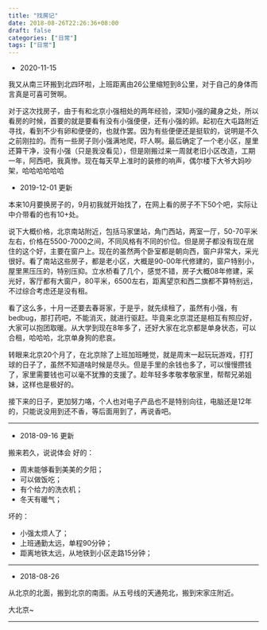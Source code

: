 ```yaml
---
title: "找房记"
date: 2018-08-26T22:26:36+08:00
draft: false
categories: ["日常"]
tags: ["日常"]
---
```


- 2020-11-15

我又从南三环搬到北四环啦，上班距离由26公里缩短到8公里，对于自己的身体而言真是可喜可贺啊。

对于这次找房子，由于有和北京小强相处的两年经验，深知小强的藏身之处，所以看房的时候，首要的就是要看有没有小强便便，还有小强的卵。起初在大屯路附近寻找，看到不少有卵和便便的，也就作罢。因为有些便便还是挺软的，说明是不久之前刚拉的。而有一些房子则小强满地爬，吓人啊。最后确定了一个老小区，屋里还算干净，没有小强（只是我没看见），但是刚搬过来一周就老旧小区改造，工期一年，阿西吧，我真惨。现在每天早上准时的装修的响声，偶尔楼下大爷大妈吵架，哈哈哈哈哈哈

- 2019-12-01 更新
  
本来10月要换房子的，9月初我就开始找了，在网上看的房子不下50个吧，实际让中介带看的也有10+处。

说下大概价格，北京南站附近，包括马家堡站，角门西站，两室一厅，50-70平米左右，价格在5500-7000之间，不同风格有不同的价位。但是房子都没有现在居住的这个好，主要在窗户上。现在的虽然两个卧室都是朝向西，窗户非常大，采光很好。看了南站这些房子，都是老小区，大概是90-00年代修建的，窗户特别小，屋里黑压压的，特别压抑。立水桥看了几个，感觉不错，房子大概08年修建，采光好，客厅都有大窗户，80平米，6500左右，距离望京和西二旗都不算特别远，不过综合考虑还是没有租。

看了这么多，十月一还要去春哥家，于是乎，就先续租了，虽然有小强，有bedbug，那打药吧，不能消灭，就进行驱赶。毕竟来北京混还是相互有照应好，大家可以抱团取暖。从大学到现在8年多了，还好大家在北京都是单身状态，可以合租，哈哈哈，北京单身狗的悲哀。

转眼来北京20个月了，在北京除了上班加班睡觉，就是周末一起玩玩游戏，打打球的日子了，虽然不知道啥时候是尽头。但是手里的余钱也多了，可以慢慢攒钱了，家里需要钱也可以毫不犹豫的支援了。趁年轻多孝敬孝敬家里，帮帮兄弟姐妹，这样也是极好的。

接下来的日子，更加努力咯，个人也对电子产品也不是特别向往，电脑还是12年的，只能说没用到还不香，等后面用到了，再说香吧。

---

- 2018-09-16 更新

搬来若久，说说体会
好的：

- 周末能够看到美美的夕阳；
- 可以做饭吃；
- 有个给力的洗衣机；
- 冬天有暖气；

坏的：

- 小强太烦人了；
- 上班通勤太远，单程90分钟；
- 距离地铁太远，从地铁到小区走路15分钟；

---

- 2018-08-26

从北京的北面，搬到北京的南面。从五号线的天通苑北，搬到宋家庄附近。

大北京~

---